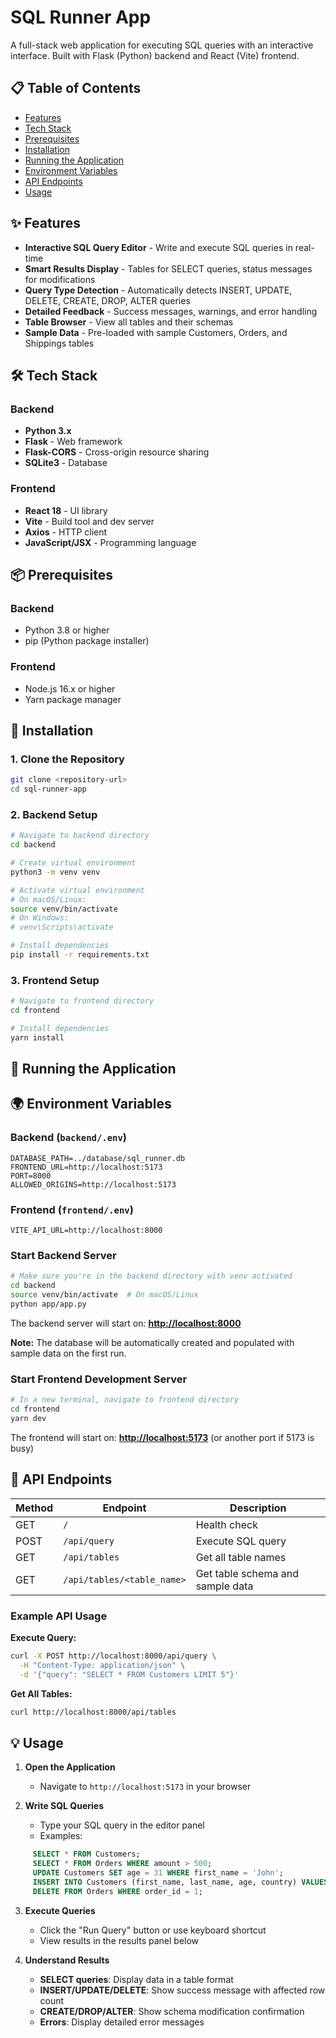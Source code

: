 # SQL Runner App

A full-stack web application for executing SQL queries with an interactive interface. Built with Flask (Python) backend and React (Vite) frontend.

## 📋 Table of Contents

- [Features](#features)
- [Tech Stack](#tech-stack)
- [Prerequisites](#prerequisites)
- [Installation](#installation)
- [Running the Application](#running-the-application)
- [Environment Variables](#environment-variables)
- [API Endpoints](#api-endpoints)
- [Usage](#usage)


## ✨ Features

- **Interactive SQL Query Editor** - Write and execute SQL queries in real-time
- **Smart Results Display** - Tables for SELECT queries, status messages for modifications
- **Query Type Detection** - Automatically detects INSERT, UPDATE, DELETE, CREATE, DROP, ALTER queries
- **Detailed Feedback** - Success messages, warnings, and error handling
- **Table Browser** - View all tables and their schemas
- **Sample Data** - Pre-loaded with sample Customers, Orders, and Shippings tables

## 🛠 Tech Stack

### Backend
- **Python 3.x**
- **Flask** - Web framework
- **Flask-CORS** - Cross-origin resource sharing
- **SQLite3** - Database

### Frontend
- **React 18** - UI library
- **Vite** - Build tool and dev server
- **Axios** - HTTP client
- **JavaScript/JSX** - Programming language

## 📦 Prerequisites

### Backend
- Python 3.8 or higher
- pip (Python package installer)

### Frontend
- Node.js 16.x or higher
- Yarn package manager

## 🚀 Installation

### 1. Clone the Repository
```bash
git clone <repository-url>
cd sql-runner-app
````

### 2. Backend Setup

```bash
# Navigate to backend directory
cd backend

# Create virtual environment
python3 -m venv venv

# Activate virtual environment
# On macOS/Linux:
source venv/bin/activate
# On Windows:
# venv\Scripts\activate

# Install dependencies
pip install -r requirements.txt
```

### 3. Frontend Setup

```bash
# Navigate to frontend directory
cd frontend

# Install dependencies
yarn install
```

## 🎯 Running the Application

## 🌍 Environment Variables

### Backend (`backend/.env`)

```
DATABASE_PATH=../database/sql_runner.db
FRONTEND_URL=http://localhost:5173
PORT=8000
ALLOWED_ORIGINS=http://localhost:5173
```

### Frontend (`frontend/.env`)

```
VITE_API_URL=http://localhost:8000
```


### Start Backend Server

```bash
# Make sure you're in the backend directory with venv activated
cd backend
source venv/bin/activate  # On macOS/Linux
python app/app.py
```

The backend server will start on: **[http://localhost:8000](http://localhost:8000)**

**Note:** The database will be automatically created and populated with sample data on the first run.

### Start Frontend Development Server

```bash
# In a new terminal, navigate to frontend directory
cd frontend
yarn dev
```

The frontend will start on: **[http://localhost:5173](http://localhost:5173)** (or another port if 5173 is busy)

## 🔌 API Endpoints

| Method | Endpoint                   | Description                      |
| ------ | -------------------------- | -------------------------------- |
| GET    | `/`                        | Health check                     |
| POST   | `/api/query`               | Execute SQL query                |
| GET    | `/api/tables`              | Get all table names              |
| GET    | `/api/tables/<table_name>` | Get table schema and sample data |

### Example API Usage

**Execute Query:**

```bash
curl -X POST http://localhost:8000/api/query \
  -H "Content-Type: application/json" \
  -d '{"query": "SELECT * FROM Customers LIMIT 5"}'
```

**Get All Tables:**

```bash
curl http://localhost:8000/api/tables
```

## 💡 Usage

1. **Open the Application**

   * Navigate to `http://localhost:5173` in your browser

2. **Write SQL Queries**

   * Type your SQL query in the editor panel
   * Examples:

```sql
     SELECT * FROM Customers;
     SELECT * FROM Orders WHERE amount > 500;
     UPDATE Customers SET age = 31 WHERE first_name = 'John';
     INSERT INTO Customers (first_name, last_name, age, country) VALUES ('Jane', 'Smith', 25, 'USA');
     DELETE FROM Orders WHERE order_id = 1;
```

3. **Execute Queries**

   * Click the "Run Query" button or use keyboard shortcut
   * View results in the results panel below

4. **Understand Results**

   * **SELECT queries**: Display data in a table format
   * **INSERT/UPDATE/DELETE**: Show success message with affected row count
   * **CREATE/DROP/ALTER**: Show schema modification confirmation
   * **Errors**: Display detailed error messages
